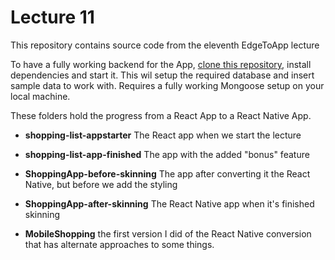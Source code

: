 # Lecture 11
This repository contains source code from the eleventh EdgeToApp lecture

To have a fully working backend for the App, [clone this repository](https://github.com/jenschr/product_api), install dependencies and start it. This wil setup the required database and insert sample data to work with. Requires a fully working Mongoose setup on your local machine.

These folders hold the progress from a React App to a React Native App. 

- **shopping-list-appstarter** The React app when we start the lecture

- **shopping-list-app-finished** The app with the added "bonus" feature

- **ShoppingApp-before-skinning** The app after converting it the React Native, but before we add the styling

- **ShoppingApp-after-skinning** The React Native app when it's finished skinning

- **MobileShopping** the first version I did of the React Native conversion that has alternate approaches to some things.
